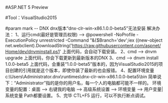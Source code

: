 #ASP.NET 5 Preview

#Tool：VisualStudio2015

#param mark -- DNX dnx版本“dnx-clr-win-x86.1.0.0-beta5”无法安装
解决办法：
1、运行cmd(最好是管理员权限) --> 
@powershell -NoProfile -ExecutionPolicy unrestricted -Command "&{$Branch='dev';iex ((new-object net.webclient).DownloadString('https://raw.githubusercontent.com/aspnet/Home/dev/dnvminstall.ps1'
上面代码，会自动下载安装。
2、cmd -->
dnvm upgrade
上面代码，你会下载更新到最新版本的DNX
3、cmd -->
dnvm install 1.0.0-beta5
上面代码，会重装“1.0.0-beta5”版本的，因为VisualStudio2015的项目创建的引用就是这个版本，即使你装了最新的也会报错。
4、配置环境变量
c:\Users\Administrator\.dnx\runtimes\dnx-clr-win-x86.1.0.0-beta5\bin
简单说下：“Administrator”指的是你的用户名，每一个人的电脑都可能不一样的。
环境变量的配置：桌面 --> 右键我的电脑 --> 高级系统设置 --> 环境变量 --> 用户变量|系统变量 Path都要设置。
5、完毕 CTL+F5 运行，可以不执行断点调试。
